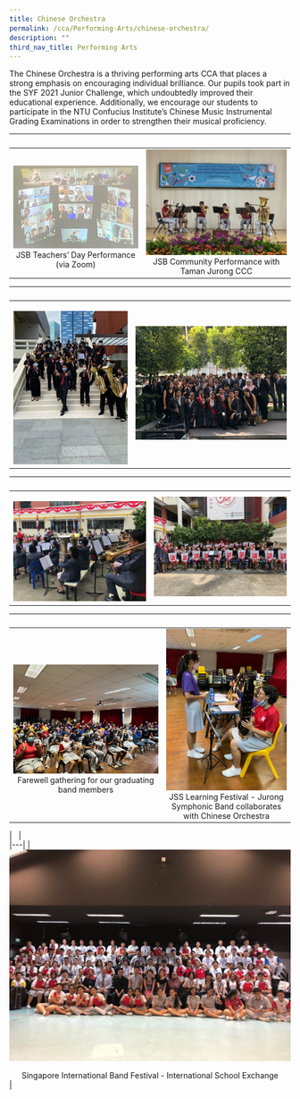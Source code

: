 ```yaml
---
title: Chinese Orchestra
permalink: /cca/Performing-Arts/chinese-orchestra/
description: ""
third_nav_title: Performing Arts
---
```





The Chinese Orchestra is a thriving performing arts CCA that places a strong emphasis on encouraging individual brilliance. Our pupils took part in the SYF 2021 Junior Challenge, which undoubtedly improved their educational experience. Additionally, we encourage our students to participate in the NTU Confucius Institute’s Chinese Music Instrumental Grading Examinations in order to strengthen their musical proficiency.

|   |   |  
|---|---|  
| ![](/images/JSSB3.png) <center>JSB Teachers’ Day Performance (via Zoom)</center> | ![](/images/JSSB4.jpg) <center>JSB Community Performance with Taman Jurong CCC</center> |

|   |   |  
|---|---|  
| ![](/images/JSSB5.png) | ![](/images/JSSB6.jpg)  |<center>Singapore Youth Festival - Arts Appreciation</center>

|   |   |  
|---|---|  
| ![](/images/JSSB7.jpg) | ![](/images/JSSB8.jpg)  | <center>National Day Parade Performance</center>

|   |   |  
|---|---|  
| ![](/images/JSSB9.jpg) <center>Farewell gathering for our graduating band members</center> | ![](/images/JSSB10.jpg) <center>JSS Learning Festival - Jurong Symphonic Band collaborates with Chinese Orchestra</center> |

|   |     
|---|
|  ![](/images/JSSB11.jpg) <center>Singapore International Band Festival \- International School Exchange</center> |